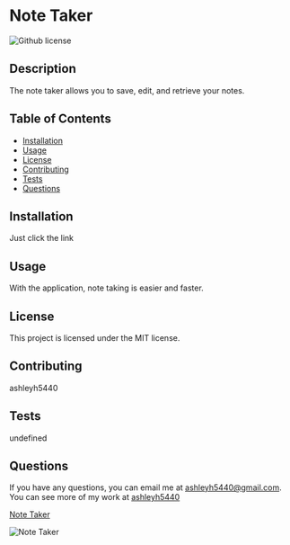 # Note Taker
   ![Github license](https://img.shields.io/badge/license-MIT-blue.svg) 
  ## Description 
  The note taker allows you to save, edit, and retrieve your notes.
  ## Table of Contents
  - [Installation](#installation)
  - [Usage](#usage)
  - [License](#license)
  - [Contributing](#contributing)
  - [Tests](#tests)
  - [Questions](#questions)


  ## Installation
  Just click the link
  ## Usage
  With the application, note taking is easier and faster.
  ## License 
 This project is licensed under the MIT license.
  ## Contributing
  ashleyh5440
  ## Tests
  undefined
  ## Questions
  If you have any questions, you can email me at ashleyh5440@gmail.com.
  You can see more of my work at [ashleyh5440](https://github.com/ashleyh5440)

  [Note Taker](https://ashleyh5440.github.io/note-taker/)

![Note Taker](./assets/note-taker.png)
